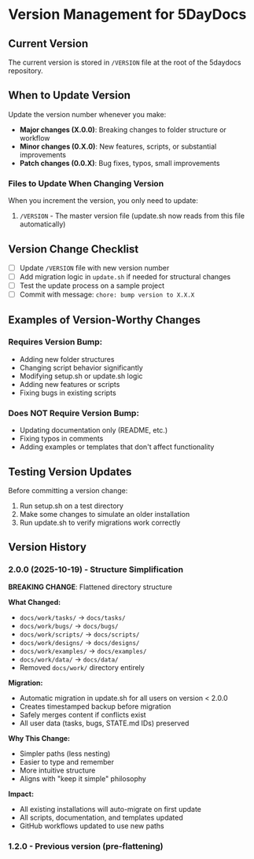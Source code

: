 # Version Management for 5DayDocs

## Current Version
The current version is stored in `/VERSION` file at the root of the 5daydocs repository.

## When to Update Version

Update the version number whenever you make:
- **Major changes (X.0.0)**: Breaking changes to folder structure or workflow
- **Minor changes (0.X.0)**: New features, scripts, or substantial improvements
- **Patch changes (0.0.X)**: Bug fixes, typos, small improvements

### Files to Update When Changing Version

When you increment the version, you only need to update:
1. `/VERSION` - The master version file (update.sh now reads from this file automatically)

## Version Change Checklist

- [ ] Update `/VERSION` file with new version number
- [ ] Add migration logic in `update.sh` if needed for structural changes
- [ ] Test the update process on a sample project
- [ ] Commit with message: `chore: bump version to X.X.X`

## Examples of Version-Worthy Changes

### Requires Version Bump:
- Adding new folder structures
- Changing script behavior significantly
- Modifying setup.sh or update.sh logic
- Adding new features or scripts
- Fixing bugs in existing scripts

### Does NOT Require Version Bump:
- Updating documentation only (README, etc.)
- Fixing typos in comments
- Adding examples or templates that don't affect functionality

## Testing Version Updates

Before committing a version change:
1. Run setup.sh on a test directory
2. Make some changes to simulate an older installation
3. Run update.sh to verify migrations work correctly

## Version History

### 2.0.0 (2025-10-19) - Structure Simplification
**BREAKING CHANGE**: Flattened directory structure

**What Changed:**
- `docs/work/tasks/` → `docs/tasks/`
- `docs/work/bugs/` → `docs/bugs/`
- `docs/work/scripts/` → `docs/scripts/`
- `docs/work/designs/` → `docs/designs/`
- `docs/work/examples/` → `docs/examples/`
- `docs/work/data/` → `docs/data/`
- Removed `docs/work/` directory entirely

**Migration:**
- Automatic migration in update.sh for all users on version < 2.0.0
- Creates timestamped backup before migration
- Safely merges content if conflicts exist
- All user data (tasks, bugs, STATE.md IDs) preserved

**Why This Change:**
- Simpler paths (less nesting)
- Easier to type and remember
- More intuitive structure
- Aligns with "keep it simple" philosophy

**Impact:**
- All existing installations will auto-migrate on first update
- All scripts, documentation, and templates updated
- GitHub workflows updated to use new paths

### 1.2.0 - Previous version (pre-flattening)